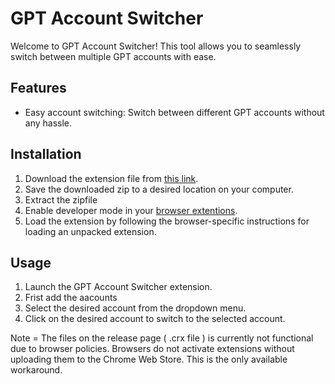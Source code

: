 # GPT Account Switcher

Welcome to GPT Account Switcher! This tool allows you to seamlessly switch between multiple GPT accounts with ease.

## Features

- Easy account switching: Switch between different GPT accounts without any hassle.

## Installation

1. Download the extension file from [this link](https://github.com/SahiDemon/GPT-account-switcher/archive/refs/heads/main.zip).
2. Save the downloaded zip to a desired location on your computer.
3. Extract the zipfile
5. Enable developer mode in your [browser extentions](chrome://extensions/). 
6. Load the extension by following the browser-specific instructions for loading an unpacked extension.

## Usage

1. Launch the GPT Account Switcher extension.
2. Frist add the aacounts
3. Select the desired account from the dropdown menu.
4. Click on the desired account to switch to the selected account.


Note = The files on the release page ( .crx file ) is currently not functional due to browser policies. Browsers do not activate extensions without uploading them to the Chrome Web Store. This is the only available workaround.
